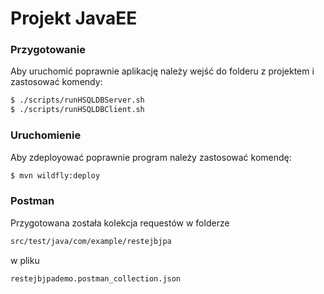 # Projekt JavaEE

### Przygotowanie

Aby uruchomić poprawnie aplikację należy wejść do folderu z projektem i zastosować komendy:

```sh
$ ./scripts/runHSQLDBServer.sh
$ ./scripts/runHSQLDBClient.sh
```

### Uruchomienie

Aby zdeployować poprawnie program należy zastosować komendę:

```sh
$ mvn wildfly:deploy
```

### Postman

Przygotowana została kolekcja requestów w folderze
```sh
src/test/java/com/example/restejbjpa
```

w pliku
```sh
restejbjpademo.postman_collection.json
```
